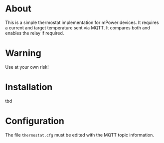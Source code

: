 # About
This is a simple thermostat implementation for mPower devices.
It requires a current and target temperature sent via MQTT.
It compares both and enables the relay if required.

# Warning
Use at your own risk!

# Installation
tbd

# Configuration
The file `thermostat.cfg` must be edited with the MQTT topic information.